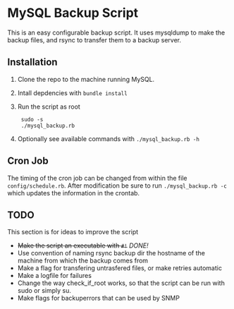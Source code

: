 # MySQL Backup Script
This is an easy configurable backup script. It uses mysqldump to make the backup files, and rsync to transfer them to a
backup server.

## Installation
1. Clone the repo to the machine running MySQL.
2. Intall depdencies with `bundle install`
3. Run the script as root

        sudo -s
        ./mysql_backup.rb

4. Optionally see available commands with `./mysql_backup.rb -h`

## Cron Job
The timing of the cron job can be changed from within the file `config/schedule.rb`. After modification be sure to run
`./mysql_backup.rb -c` which updates the information in the crontab.

## TODO
This section is for ideas to improve the script

- ~~Make the script an executable with `#!`~~ *DONE!*
- Use convention of naming rsync backup dir the hostname of the machine from which the backup comes from
- Make a flag for transfering untrasfered files, or make retries automatic
- Make a logfile for failures
- Change the way check_if_root works, so that the script can be run with sudo or simply su.
- Make flags for backuperrors that can be used by SNMP
